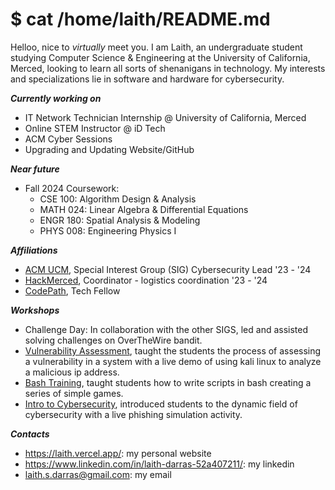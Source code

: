 # $ cat /home/laith/README.md


Helloo, nice to *virtually* meet you. I am Laith, an undergraduate student studying Computer Science & Engineering at the University of California, Merced, looking to learn all sorts of shenanigans in technology. My interests and specializations lie in software and hardware for cybersecurity. 

***Currently working on***
- IT Network Technician Internship @ University of California, Merced
- Online STEM Instructor @ iD Tech
- ACM Cyber Sessions
- Upgrading and Updating Website/GitHub

***Near future***
- Fall 2024 Coursework:
  - CSE 100: Algorithm Design & Analysis
  - MATH 024: Linear Algebra & Differential Equations
  - ENGR 180: Spatial Analysis & Modeling
  - PHYS 008: Engineering Physics I

***Affiliations***
- [ACM UCM](https://ucm.acm.org/), Special Interest Group (SIG) Cybersecurity Lead '23 - '24
- [HackMerced](https://hackmerced.com/), Coordinator - logistics coordination '23 - '24
- [CodePath](https://www.codepath.org/), Tech Fellow 

***Workshops***
- Challenge Day: In collaboration with the other SIGS, led and assisted solving challenges on OverTheWire bandit.
- [Vulnerability Assessment](https://docs.google.com/presentation/d/1ClEA5VmBKmM5NXQXfjdY-aImnPm-pKxnvqWGcmaOydA/edit?usp=sharing), taught the students the process of assessing a vulnerability in a system with a live demo of using kali linux to analyze a malicious ip address.
- [Bash Training](https://docs.google.com/presentation/d/1hFHK7Jk5781yM9dm3Uh567RA3r1WjXhkb2DYWC_xLbw/edit?usp=sharing), taught students how to write scripts in bash creating a series of simple games.
- [Intro to Cybersecurity](https://docs.google.com/presentation/d/16rIOb4OXDLTl7fMJLLbRUieTu9z9kTiZHWUp6i-gKDE/edit?usp=sharing), introduced students to the dynamic field of cybersecurity with a live phishing simulation activity.

***Contacts***
- https://laith.vercel.app/: my personal website
- https://www.linkedin.com/in/laith-darras-52a407211/: my linkedin
- laith.s.darras@gmail.com: my email
